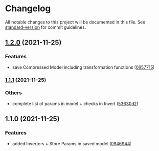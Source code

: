 # Changelog

All notable changes to this project will be documented in this file. See [standard-version](https://github.com/conventional-changelog/standard-version) for commit guidelines.

## [1.2.0](https://bitbucket.org/ttessarolo/json-to-sequence/branches/compare/v1.1.1%0Dv1.2.0) (2021-11-25)


### Features

* save Compressed Model including transformation functions ([0657715](https://github.com/ttessarolo/json-to-sequence/commits/0657715d06aab6c1f9e71829bda9be98a2bea6a9))

### [1.1.1](https://bitbucket.org/ttessarolo/json-to-sequence/branches/compare/v1.1.0%0Dv1.1.1) (2021-11-25)


### Others

* complete list of params in model + checks in Invert ([53630d2](https://github.com/ttessarolo/json-to-sequence/commits/53630d23197e8de6c668d3d4f5e60f8d1580c488))

## 1.1.0 (2021-11-25)


### Features

* added Inverters + Store Params in saved model ([0946944](https://github.com/ttessarolo/json-to-sequence/commits/09469449a10a77c8aed9f49f3804cf5dfd75d68b))
